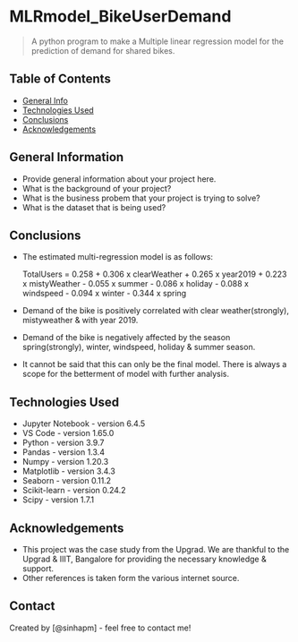 # MLRmodel_BikeUserDemand
> A python program to make a Multiple linear regression model for the prediction of demand for shared bikes.


## Table of Contents
* [General Info](#general-information)
* [Technologies Used](#technologies-used)
* [Conclusions](#conclusions)
* [Acknowledgements](#acknowledgements)


## General Information
- Provide general information about your project here.
- What is the background of your project?
- What is the business probem that your project is trying to solve?
- What is the dataset that is being used?


## Conclusions
- The estimated multi-regression model is as follows:

    TotalUsers = 0.258 + 0.306 x clearWeather + 0.265 x year2019 + 0.223 x mistyWeather - 0.055 x summer - 0.086 x holiday - 0.088 x windspeed - 0.094 x winter - 0.344 x spring

- Demand of the bike is positively correlated with clear weather(strongly), mistyweather & with year 2019.
- Demand of the bike is negatively affected by the season spring(strongly), winter, windspeed, holiday & summer season.
- It cannot be said that this can only be the final model. There is always a scope for the betterment of model with further analysis.


## Technologies Used
- Jupyter Notebook - version 6.4.5
- VS Code - version 1.65.0
- Python - version 3.9.7
- Pandas - version 1.3.4
- Numpy - version 1.20.3
- Matplotlib - version 3.4.3
- Seaborn - version 0.11.2
- Scikit-learn - version 0.24.2
- Scipy - version 1.7.1


## Acknowledgements
- This project was the case study from the Upgrad. We are thankful to the Upgrad & IIIT, Bangalore for providing the necessary knowledge & support.
- Other references is taken form the various internet source.


## Contact
Created by [@sinhapm] - feel free to contact me!
